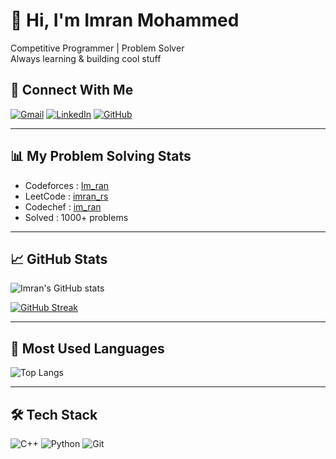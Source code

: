 # 👋 Hi, I'm Imran Mohammed

Competitive Programmer | Problem Solver   
Always learning & building cool stuff

## 📌 Connect With Me

[![Gmail](https://img.shields.io/badge/Email-D14836?logo=gmail&logoColor=white)](mailto:imranmohammed5220@gmail.com)
[![LinkedIn](https://img.shields.io/badge/LinkedIn-0077B5?logo=linkedin&logoColor=white)](https://www.linkedin.com/in/imranmohammed/)
[![GitHub](https://img.shields.io/badge/GitHub-100000?logo=github&logoColor=white)](https://github.com/ImranSanvi)

---

## 📊 My Problem Solving Stats

- Codeforces : [Im_ran](https://codeforces.com/profile/Im_ran)
- LeetCode   : [imran_rs](https://leetcode.com/u/imran_rs/)
- Codechef   : [im_ran](https://www.codechef.com/users/im_ran)
- Solved     : 1000+ problems

---

## 📈 GitHub Stats

![Imran's GitHub stats](https://github-readme-stats.vercel.app/api?username=ImranSanvi&show_icons=true&count_private=true&theme=tokyonight&cache_seconds=60)

[![GitHub Streak](https://streak-stats.demolab.com?user=ImranSanvi&theme=tokyonight&hide_border=false)](https://git.io/streak-stats)

---

## 🧮 Most Used Languages

![Top Langs](https://github-readme-stats.vercel.app/api/top-langs/?username=ImranSanvi&layout=compact&langs_count=10&theme=tokyonight)

---

## 🛠️ Tech Stack

![C++](https://img.shields.io/badge/C++-00599C?style=flat&logo=c%2B%2B&logoColor=white)
![Python](https://img.shields.io/badge/Python-3776AB?style=flat&logo=python&logoColor=white)
![Git](https://img.shields.io/badge/Git-F05032?style=flat&logo=git&logoColor=white)
